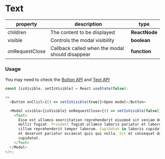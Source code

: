 # Text

| property       | description                                     | type          |
| -------------- | ----------------------------------------------- | ------------- |
| children       | The content to be displayed                     | **ReactNode** |
| visible        | Controls the modal visibility                   | **boolean**   |
| onRequestClose | Callback called when the modal should disappear | **function**  |

### Usage

You may need to check the [Button API](./button.md) and [Text API](./text.md)

```js
const [isVisible, setIsVisible] = React.useState(false);

<>
  <Button onClicl={() => setIsVisible(true)}>Open modal</Button>

  <Modal visible={isVisible} onRequestClose={() => setIsVisible(false)}>
    <Text>
      Esse est ullamco exercitation reprehenderit eiusmod sit veniam dolor
      mollit fugiat. Proident fugiat ullamco laboris pariatur et labore dolore
      cillum reprehenderit tempor laborum. Cupidatat in laboris cupidatat veniam
      et deserunt pariatur occaecat quis qui nulla. Sit et consequat dolore
      cupidatat.
    </Text>
  </Modal>
</>;
```
